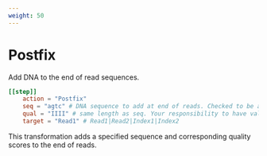 ```yaml
---
weight: 50
---
```


# Postfix

Add DNA to the end of read sequences.

```toml
[[step]]
    action = "Postfix"
    seq = "agtc" # DNA sequence to add at end of reads. Checked to be agtcn
    qual = "IIII" # same length as seq. Your responsibility to have valid phred values
    target = "Read1" # Read1|Read2|Index1|Index2
```

This transformation adds a specified sequence and corresponding quality scores to the end of reads.